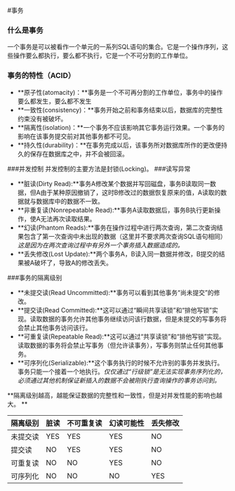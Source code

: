 #事务
### 什么是事务
一个事务是可以被看作一个单元的一系列SQL语句的集合。它是一个操作序列，这些操作要么都执行，要么都不执行，它是一个不可分割的工作单位。
### 事务的特性（ACID）
*    **原子性(atomacity)：**事务是一个不可再分割的工作单位，事务中的操作要么都发生，要么都不发生
*    **一致性(consistency)：**事务开始之前和事务结束以后，数据库的完整性约束没有被破坏。
*    **隔离性(isolation)：**一个事务不应该影响其它事务运行效果。一个事务的影响在该事务提交前对其他事务都不可见。
*    **持久性(durability)：**在事务完成以后，该事务所对数据库所作的更改便持久的保存在数据库之中，并不会被回滚。

###并发控制
并发控制的主要方法是封锁(Locking)。
###读写异常
*    **脏读(Dirty Read):**事务A修改某个数据并写回磁盘，事务B读取同一数据，但A由于某种原因撤销了，这时B修改过的数据恢复原来的值，A读取的数据就与数据库中的数据不一致。
*    **非重复读(Nonrepeatable Read):**事务A读取数据后，事务B执行更新操作，使A无法再次读取结果。
*    **幻读(Phantom Reads):**事务在操作过程中进行两次查询，第二次查询结果包含了第一次查询中未出现的数据（这里并不要求两次查询SQL语句相同）_这是因为在两次查询过程中有另外一个事务插入数据造成的。_
*    **丢失修改(Lost Update):**两个事务A，B读入同一数据并修改，B提交的结果被A破坏了，导致A的修改丢失。

###事务的隔离级别
*    **未提交读(Read Uncommitted):**事务可以看到其他事务“尚未提交”的修改。
*    **提交读(Read Committed):**这可以通过“瞬间共享读锁”和“排他写锁”实现。读取数据的事务允许其他事务继续访问该行数据，但是未提交的写事务将会禁止其他事务访问该行。
*    **可重复读(Repeatable Read):**这可以通过“共享读锁”和“排他写锁”实现。读取数据的事务将会禁止写事务（但允许读事务），写事务则禁止任何其他事务。
*    **可序列化(Serializable):**这个事务执行的时候不允许别的事务并发执行。事务只能一个接着一个地执行。_仅仅通过“行级锁”是无法实现事务序列化的，必须通过其他机制保证新插入的数据不会被刚执行查询操作的事务访问到。_

**隔离级别越高，越能保证数据的完整性和一致性，但是对并发性能的影响也越大。
**

|  隔离级别  |  脏读  |  不可重复读  |  幻读可能性 |  丢失修改  |
|  ----  |  ---- |  ----  |  ----  |  ----  |
|  未提交读  |  YES  |  YES  |  YES  |   NO  |
|  提交读  |  NO  |  YES  |  YES  |  NO  |
|  可重复读  |  NO  |  NO  |  YES  |  NO  |
|  可序列化  |  NO  |  NO  |  NO  |  YES  |






